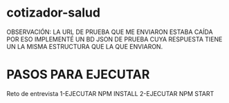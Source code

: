 # cotizador-salud
OBSERVACIÓN: LA URL DE PRUEBA QUE ME ENVIARON ESTABA CAÍDA POR ESO IMPLEMENTÉ UN BD JSON DE PRUEBA CUYA RESPUESTA TIENE UN LA MISMA ESTRUCTURA QUE LA QUE ENVIARON.

# PASOS PARA EJECUTAR
Reto de entrevista
1-EJECUTAR NPM INSTALL
2-EJECUTAR NPM START
